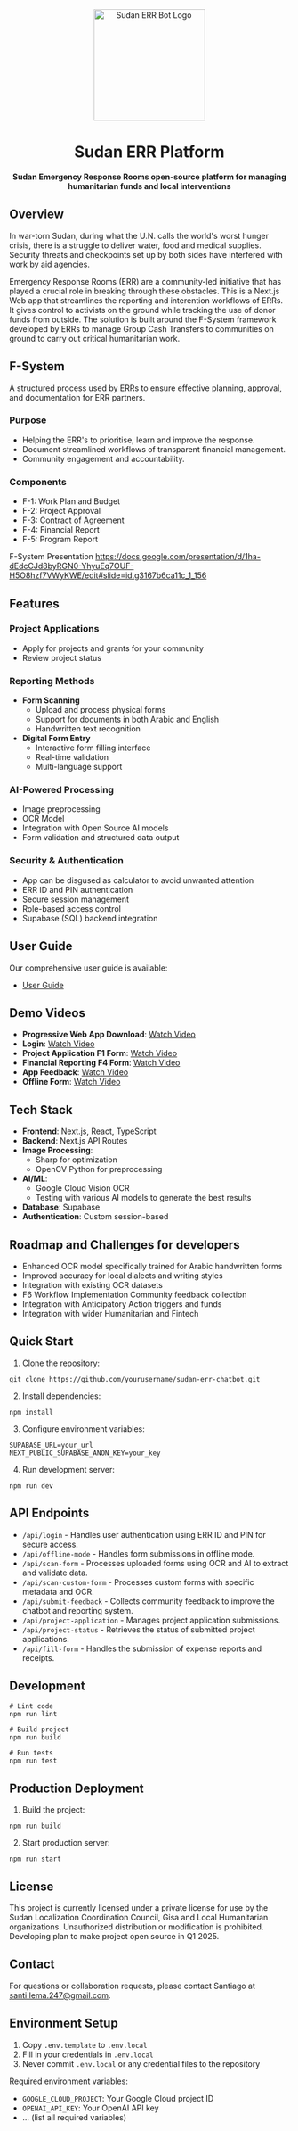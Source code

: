 <div align="center">
  <img src="public/icons/icon-512x512.png" alt="Sudan ERR Bot Logo" width="200"/>
  <h1>Sudan ERR Platform</h1>
  <p><strong>Sudan Emergency Response Rooms open-source platform for managing humanitarian funds and local interventions</strong></p>
</div>

## Overview

In war-torn Sudan, during what the U.N. calls the world's worst hunger crisis, there is a struggle to deliver water, food and medical supplies. Security threats and checkpoints set up by both sides have interfered with work by aid agencies.

Emergency Response Rooms (ERR) are a community-led initiative that has played a crucial role in breaking through these obstacles. This is a Next.js Web app that streamlines the reporting and interention workflows of ERRs. It gives control to activists on the ground while tracking the use of donor funds from outside. The solution is built around the F-System framework developed by ERRs to manage Group Cash Transfers to communities on ground to carry out critical humanitarian work. 

## F-System
A structured process used by ERRs to ensure effective planning, approval, and documentation for ERR partners.

### Purpose
- Helping the ERR's to prioritise, learn and improve the response.
- Document streamlined workflows of transparent financial management.
- Community engagement and accountability.
### Components
- F-1: Work Plan and Budget
- F-2: Project Approval
- F-3: Contract of Agreement
- F-4: Financial Report
- F-5: Program Report

F-System Presentation https://docs.google.com/presentation/d/1ha-dEdcCJd8byRGN0-YhyuEq7OUF-H5O8hzf7VWyKWE/edit#slide=id.g3167b6ca11c_1_156

## Features

### Project Applications
- Apply for projects and grants for your community
- Review project status

### Reporting Methods
- **Form Scanning**
  - Upload and process physical forms
  - Support for documents in both Arabic and English
  - Handwritten text recognition
- **Digital Form Entry**
  - Interactive form filling interface
  - Real-time validation
  - Multi-language support

### AI-Powered Processing
- Image preprocessing 
- OCR Model
- Integration with Open Source AI models
- Form validation and structured data output

### Security & Authentication
- App can be disgused as calculator to avoid unwanted attention
- ERR ID and PIN authentication
- Secure session management
- Role-based access control
- Supabase (SQL) backend integration

## User Guide

Our comprehensive user guide is available:
- [User Guide](https://drive.google.com/file/d/1Oh-ECQvXZFdZ8VL4KE61m5VzgQHZXmIJ/view?usp=drive_link)

## Demo Videos
- **Progressive Web App Download**: [Watch Video](https://drive.google.com/file/d/13CP-aRQmy_NG38Iqd0UuSMgQMQq07OXp/view?usp=drive_link)
- **Login**: [Watch Video](https://drive.google.com/file/d/1bFAZIaageTYOq96lg2ehPYkF2WlI0lZk/view?usp=drive_link)
- **Project Application F1 Form**: [Watch Video](https://drive.google.com/file/d/13CP-aRQmy_NG38Iqd0UuSMgQMQq07OXp/view?usp=drive_link)
- **Financial Reporting F4 Form**: [Watch Video](https://drive.google.com/file/d/1oxEa7l4hd0iJA5hVpeCsrYim3sITRbCs/view?usp=sharing)
- **App Feedback**: [Watch Video](https://drive.google.com/file/d/1Mga8_WIsi66m93KCMD1v0QD7kOTkajd3/view?usp=sharing)
- **Offline Form**: [Watch Video](https://drive.google.com/file/d/13CP-aRQmy_NG38Iqd0UuSMgQMQq07OXp/view?usp=drive_link)

## Tech Stack

- **Frontend**: Next.js, React, TypeScript
- **Backend**: Next.js API Routes
- **Image Processing**: 
  - Sharp for optimization
  - OpenCV Python for preprocessing
- **AI/ML**:
  - Google Cloud Vision OCR
  - Testing with various AI models to generate the best results
- **Database**: Supabase
- **Authentication**: Custom session-based

## Roadmap and Challenges for developers

- Enhanced OCR model specifically trained for Arabic handwritten forms
- Improved accuracy for local dialects and writing styles
- Integration with existing OCR datasets
- F6 Workflow Implementation Community feedback collection
- Integration with Anticipatory Action triggers and funds
- Integration with wider Humanitarian and Fintech

## Quick Start

1. Clone the repository:
```
git clone https://github.com/yourusername/sudan-err-chatbot.git
```

2. Install dependencies:
```
npm install
```

3. Configure environment variables:
```
SUPABASE_URL=your_url
NEXT_PUBLIC_SUPABASE_ANON_KEY=your_key
```

4. Run development server:
```
npm run dev
```

## API Endpoints

- `/api/login` - Handles user authentication using ERR ID and PIN for secure access.
- `/api/offline-mode` - Handles form submissions in offline mode.
- `/api/scan-form` - Processes uploaded forms using OCR and AI to extract and validate data.
- `/api/scan-custom-form` - Processes custom forms with specific metadata and OCR.
- `/api/submit-feedback` - Collects community feedback to improve the chatbot and reporting system.
- `/api/project-application` - Manages project application submissions.
- `/api/project-status` - Retrieves the status of submitted project applications.
- `/api/fill-form` - Handles the submission of expense reports and receipts.
 

## Development

```
# Lint code
npm run lint

# Build project
npm run build

# Run tests
npm run test
```

## Production Deployment

1. Build the project:
```
npm run build
```

2. Start production server:
```
npm run start
```

## License

This project is currently licensed under a private license for use by the Sudan Localization Coordination Council, Gisa and Local Humanitarian organizations. Unauthorized distribution or modification is prohibited. Developing plan to make project open source in Q1 2025.

## Contact

For questions or collaboration requests, please contact Santiago at santi.lema.247@gmail.com.

## Environment Setup

1. Copy `.env.template` to `.env.local`
2. Fill in your credentials in `.env.local`
3. Never commit `.env.local` or any credential files to the repository

Required environment variables:
- `GOOGLE_CLOUD_PROJECT`: Your Google Cloud project ID
- `OPENAI_API_KEY`: Your OpenAI API key
- ... (list all required variables)


